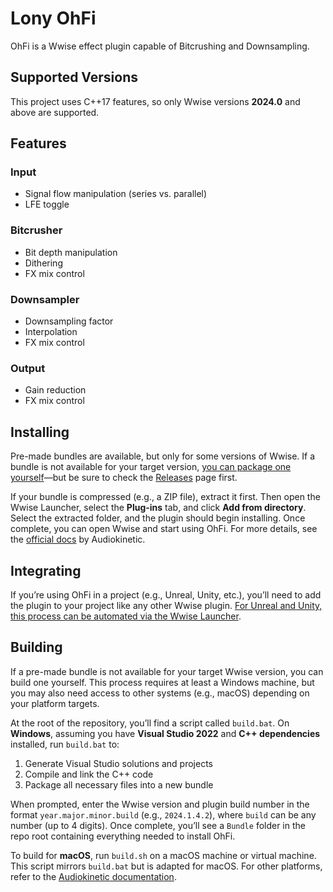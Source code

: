 # Lony OhFi

OhFi is a Wwise effect plugin capable of Bitcrushing and Downsampling.

## Supported Versions

This project uses C++17 features, so only Wwise versions **2024.0** and above are supported.

## Features

### Input
- Signal flow manipulation (series vs. parallel)
- LFE toggle

### Bitcrusher
- Bit depth manipulation
- Dithering
- FX mix control

### Downsampler
- Downsampling factor
- Interpolation
- FX mix control

### Output
- Gain reduction
- FX mix control

## Installing

Pre-made bundles are available, but only for some versions of Wwise. If a bundle is not available for your target version, [you can package one yourself](#building)—but be sure to check the [Releases](https://github.com/matheusvilano/OhFi/releases) page first.

If your bundle is compressed (e.g., a ZIP file), extract it first. Then open the Wwise Launcher, select the **Plug-ins** tab, and click **Add from directory**. Select the extracted folder, and the plugin should begin installing. Once complete, you can open Wwise and start using OhFi. For more details, see the [official docs](https://www.audiokinetic.com/en/public-library/Launcher_2024.1.0.4408/?source=InstallGuide&id=installing_plugins) by Audiokinetic.

## Integrating

If you’re using OhFi in a project (e.g., Unreal, Unity, etc.), you’ll need to add the plugin to your project like any other Wwise plugin. [For Unreal and Unity, this process can be automated via the Wwise Launcher](https://www.audiokinetic.com/en/public-library/Launcher_2024.1.0.4408/?source=InstallGuide&id=unity_unreal_integrations_plugins).

## Building

If a pre-made bundle is not available for your target Wwise version, you can build one yourself. This process requires at least a Windows machine, but you may also need access to other systems (e.g., macOS) depending on your platform targets.

At the root of the repository, you’ll find a script called `build.bat`. On **Windows**, assuming you have **Visual Studio 2022** and **C++ dependencies** installed, run `build.bat` to:

1. Generate Visual Studio solutions and projects  
2. Compile and link the C++ code  
3. Package all necessary files into a new bundle  

When prompted, enter the Wwise version and plugin build number in the format `year.major.minor.build` (e.g., `2024.1.4.2`), where `build` can be any number (up to 4 digits). Once complete, you’ll see a `Bundle` folder in the repo root containing everything needed to install OhFi.

To build for **macOS**, run `build.sh` on a macOS machine or virtual machine. This script mirrors `build.bat` but is adapted for macOS. For other platforms, refer to the [Audiokinetic documentation](https://www.audiokinetic.com/en/public-library/2024.1.4_8780/?source=SDK&id=goingfurther_newplugins.html).
